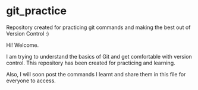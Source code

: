 # git_practice
Repository created for practicing git commands and making the best out of Version Control :)

Hi! Welcome.

I am trying to understand the basics of Git and get comfortable with version control. This repository has been created for practicing and learning.

Also, I will soon post the commands I learnt and share them in this file for everyone to access.
